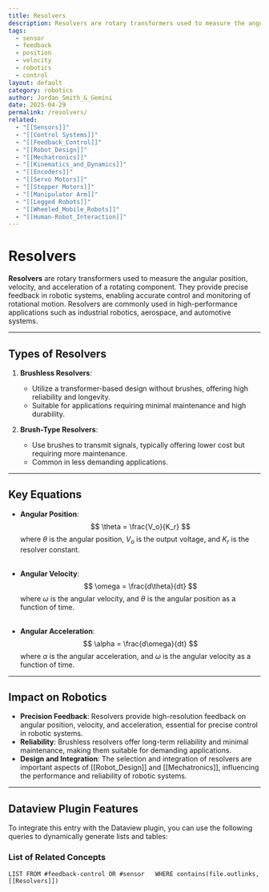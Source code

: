 ```yaml
---
title: Resolvers
description: Resolvers are rotary transformers used to measure the angular position, velocity, and acceleration of a rotating component, providing precise feedback in robotic systems.
tags:
  - sensor
  - feedback
  - position
  - velocity
  - robotics
  - control
layout: default
category: robotics
author: Jordan_Smith_&_Gemini
date: 2025-04-29
permalink: /resolvers/
related:
  - "[[Sensors]]"
  - "[[Control Systems]]"
  - "[[Feedback_Control]]"
  - "[[Robot_Design]]"
  - "[[Mechatronics]]"
  - "[[Kinematics_and_Dynamics]]"
  - "[[Encoders]]"
  - "[[Servo Motors]]"
  - "[[Stepper Motors]]"
  - "[[Manipulator Arm]]"
  - "[[Legged Robots]]"
  - "[[Wheeled_Mobile_Robots]]"
  - "[[Human-Robot_Interaction]]"
---
```


# Resolvers

**Resolvers** are rotary transformers used to measure the angular position, velocity, and acceleration of a rotating component. They provide precise feedback in robotic systems, enabling accurate control and monitoring of rotational motion. Resolvers are commonly used in high-performance applications such as industrial robotics, aerospace, and automotive systems.

---

## Types of Resolvers

1. **Brushless Resolvers**:
   - Utilize a transformer-based design without brushes, offering high reliability and longevity.
   - Suitable for applications requiring minimal maintenance and high durability.

2. **Brush-Type Resolvers**:
   - Use brushes to transmit signals, typically offering lower cost but requiring more maintenance.
   - Common in less demanding applications.

---

## Key Equations

- **Angular Position**:
  $$
  \theta = \frac{V_o}{K_r}
  $$
  where $\theta$ is the angular position, $V_o$ is the output voltage, and $K_r$ is the resolver constant.
  <br></br>

- **Angular Velocity**:
  $$
  \omega = \frac{d\theta}{dt}
  $$
  where $\omega$ is the angular velocity, and $\theta$ is the angular position as a function of time.
  <br></br>

- **Angular Acceleration**:
  $$
  \alpha = \frac{d\omega}{dt}
  $$
  where $\alpha$ is the angular acceleration, and $\omega$ is the angular velocity as a function of time.

---

## Impact on Robotics

- **Precision Feedback**: Resolvers provide high-resolution feedback on angular position, velocity, and acceleration, essential for precise control in robotic systems.
- **Reliability**: Brushless resolvers offer long-term reliability and minimal maintenance, making them suitable for demanding applications.
- **Design and Integration**: The selection and integration of resolvers are important aspects of [[Robot_Design]] and [[Mechatronics]], influencing the performance and reliability of robotic systems.

---
## Dataview Plugin Features

To integrate this entry with the Dataview plugin, you can use the following queries to dynamically generate lists and tables:

### List of Related Concepts
```dataview
LIST FROM #feedback-control OR #sensor   WHERE contains(file.outlinks, [[Resolvers]])



